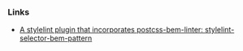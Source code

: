 ### Links

- [A stylelint plugin that incorporates postcss-bem-linter: stylelint-selector-bem-pattern](https://github.com/simonsmith/stylelint-selector-bem-pattern)